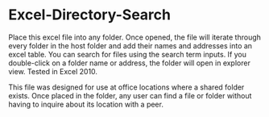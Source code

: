 # Excel-Directory-Search
Place this excel file into any folder. 
Once opened, the file will iterate through every folder in the host folder and add their names and addresses into an excel table.
You can search for files using the search term inputs. 
If you double-click on a folder name or address, the folder will open in explorer view. 
Tested in Excel 2010.

This file was designed for use at office locations where a shared folder exists. 
Once placed in the folder, any user can find a file or folder without having to inquire about its location with a peer.

